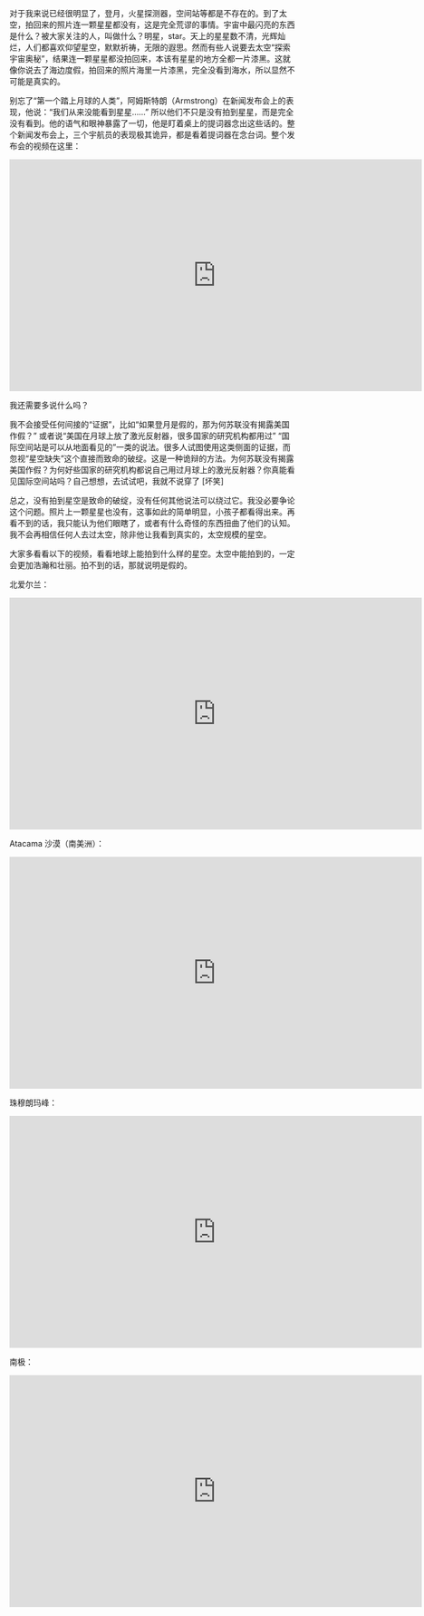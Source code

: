 对于我来说已经很明显了，登月，火星探测器，空间站等都是不存在的。到了太空，拍回来的照片连一颗星星都没有，这是完全荒谬的事情。宇宙中最闪亮的东西是什么？被大家关注的人，叫做什么？明星，star。天上的星星数不清，光辉灿烂，人们都喜欢仰望星空，默默祈祷，无限的遐思。然而有些人说要去太空“探索宇宙奥秘”，结果连一颗星星都没拍回来，本该有星星的地方全都一片漆黑。这就像你说去了海边度假，拍回来的照片海里一片漆黑，完全没看到海水，所以显然不可能是真实的。

别忘了“第一个踏上月球的人类”，阿姆斯特朗（Armstrong）在新闻发布会上的表现，他说：“我们从来没能看到星星……” 所以他们不只是没有拍到星星，而是完全没有看到。他的语气和眼神暴露了一切，他是盯着桌上的提词器念出这些话的。整个新闻发布会上，三个宇航员的表现极其诡异，都是看着提词器在念台词。整个发布会的视频在这里：

<div id="youtube2-BI_ZehPOMwI" class="youtube-wrap" data-attrs="{&quot;videoId&quot;:&quot;BI_ZehPOMwI&quot;,&quot;startTime&quot;:&quot;2902s&quot;,&quot;endTime&quot;:null}">

<div class="youtube-inner"><iframe src="https://www.youtube-nocookie.com/embed/BI_ZehPOMwI?start=2902s&amp;rel=0&amp;autoplay=0&amp;showinfo=0&amp;enablejsapi=0" frameborder="0" loading="lazy" gesture="media" allow="autoplay; fullscreen" allowautoplay="true" allowfullscreen="true" width="728" height="409"></iframe></div>


我还需要多说什么吗？

我不会接受任何间接的“证据”，比如“如果登月是假的，那为何苏联没有揭露美国作假？” 或者说“美国在月球上放了激光反射器，很多国家的研究机构都用过” “国际空间站是可以从地面看见的”一类的说法。很多人试图使用这类侧面的证据，而忽视“星空缺失”这个直接而致命的破绽。这是一种诡辩的方法。为何苏联没有揭露美国作假？为何好些国家的研究机构都说自己用过月球上的激光反射器？你真能看见国际空间站吗？自己想想，去试试吧，我就不说穿了 [坏笑]

总之，没有拍到星空是致命的破绽，没有任何其他说法可以绕过它。我没必要争论这个问题。照片上一颗星星也没有，这事如此的简单明显，小孩子都看得出来。再看不到的话，我只能认为他们眼瞎了，或者有什么奇怪的东西扭曲了他们的认知。我不会再相信任何人去过太空，除非他让我看到真实的，太空规模的星空。

<span>大家多看看以下的视频，看看地球上能拍到什么样的星空。太空中能拍到的，一定会更加浩瀚和壮丽。拍不到的话，那就说明是假的。</span>

<span>北爱尔兰：</span>

<div id="youtube2-qmSXwGkvU4M" class="youtube-wrap" data-attrs="{&quot;videoId&quot;:&quot;qmSXwGkvU4M&quot;,&quot;startTime&quot;:null,&quot;endTime&quot;:null}">

<div class="youtube-inner"><iframe src="https://www.youtube-nocookie.com/embed/qmSXwGkvU4M?rel=0&amp;autoplay=0&amp;showinfo=0&amp;enablejsapi=0" frameborder="0" loading="lazy" gesture="media" allow="autoplay; fullscreen" allowautoplay="true" allowfullscreen="true" width="728" height="409"></iframe></div>


<span>Atacama 沙漠（南美洲）：</span>

<div id="youtube2-x2D7jHfitzk" class="youtube-wrap" data-attrs="{&quot;videoId&quot;:&quot;x2D7jHfitzk&quot;,&quot;startTime&quot;:null,&quot;endTime&quot;:null}">

<div class="youtube-inner"><iframe src="https://www.youtube-nocookie.com/embed/x2D7jHfitzk?rel=0&amp;autoplay=0&amp;showinfo=0&amp;enablejsapi=0" frameborder="0" loading="lazy" gesture="media" allow="autoplay; fullscreen" allowautoplay="true" allowfullscreen="true" width="728" height="409"></iframe></div>


<span>珠穆朗玛峰：</span>

<div id="youtube2-X1s3ngqYKTk" class="youtube-wrap" data-attrs="{&quot;videoId&quot;:&quot;X1s3ngqYKTk&quot;,&quot;startTime&quot;:null,&quot;endTime&quot;:null}">

<div class="youtube-inner"><iframe src="https://www.youtube-nocookie.com/embed/X1s3ngqYKTk?rel=0&amp;autoplay=0&amp;showinfo=0&amp;enablejsapi=0" frameborder="0" loading="lazy" gesture="media" allow="autoplay; fullscreen" allowautoplay="true" allowfullscreen="true" width="728" height="409"></iframe></div>


<span>南极：</span>

<div id="youtube2-t57DPnH06V0" class="youtube-wrap" data-attrs="{&quot;videoId&quot;:&quot;t57DPnH06V0&quot;,&quot;startTime&quot;:null,&quot;endTime&quot;:null}">

<div class="youtube-inner"><iframe src="https://www.youtube-nocookie.com/embed/t57DPnH06V0?rel=0&amp;autoplay=0&amp;showinfo=0&amp;enablejsapi=0" frameborder="0" loading="lazy" gesture="media" allow="autoplay; fullscreen" allowautoplay="true" allowfullscreen="true" width="728" height="409"></iframe></div>

